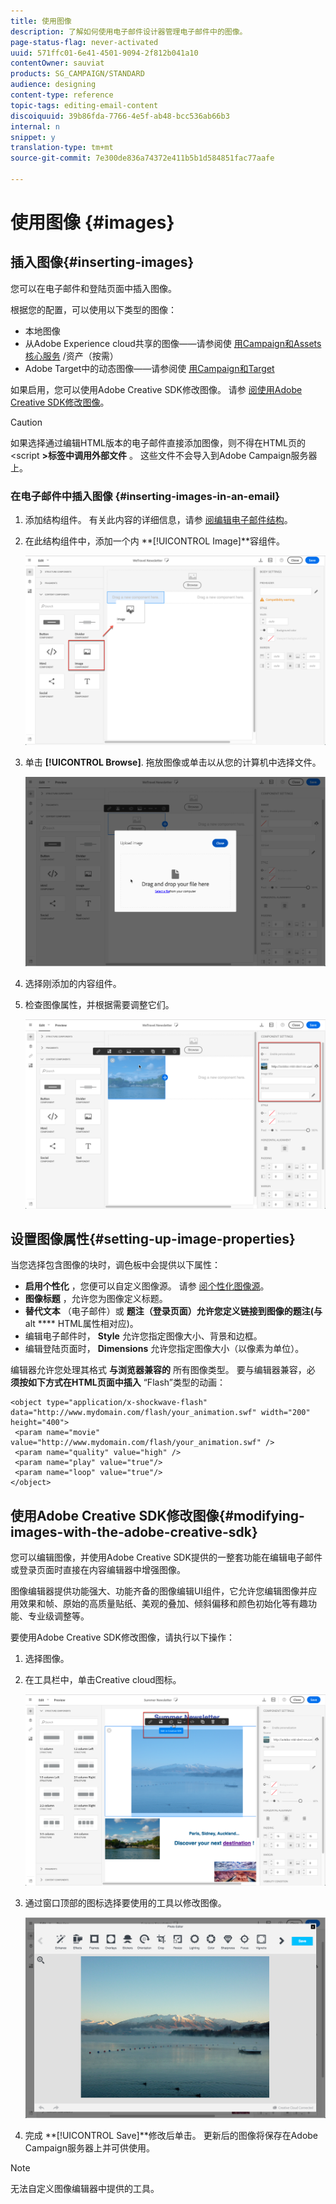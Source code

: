 ```yaml
---
title: 使用图像
description: 了解如何使用电子邮件设计器管理电子邮件中的图像。
page-status-flag: never-activated
uuid: 571ffc01-6e41-4501-9094-2f812b041a10
contentOwner: sauviat
products: SG_CAMPAIGN/STANDARD
audience: designing
content-type: reference
topic-tags: editing-email-content
discoiquuid: 39b86fda-7766-4e5f-ab48-bcc536ab66b3
internal: n
snippet: y
translation-type: tm+mt
source-git-commit: 7e300de836a74372e411b5b1d584851fac77aafe

---
```



# 使用图像 {#images}

## 插入图像{#inserting-images}

您可以在电子邮件和登陆页面中插入图像。

根据您的配置，可以使用以下类型的图像：

* 本地图像
* 从Adobe Experience cloud共享的图像——请参阅使 [用Campaign和Assets核心服务](../../integrating/using/working-with-campaign-and-assets-core-service.md) /资产（按需）
* Adobe Target中的动态图像——请参阅使 [用Campaign和Target](../../integrating/using/about-campaign-target-integration.md)

如果启用，您可以使用Adobe Creative SDK修改图像。 请参 [阅使用Adobe Creative SDK修改图像](#modifying-images-with-the-adobe-creative-sdk)。

>[!CAUTION]
>
>如果选择通过编辑HTML版本的电子邮件直接添加图像，则不得在HTML页的&lt;script **>标签中调用外部文件** 。 这些文件不会导入到Adobe Campaign服务器上。

### 在电子邮件中插入图像 {#inserting-images-in-an-email}

1. 添加结构组件。 有关此内容的详细信息，请参 [阅编辑电子邮件结构](../../designing/using/designing-from-scratch.md#defining-the-email-structure)。
1. 在此结构组件中，添加一个内 **[!UICONTROL Image]**容组件。

   ![](assets/des_insert_images_1.png)

1. 单击 **[!UICONTROL Browse]**. 拖放图像或单击以从您的计算机中选择文件。

   ![](assets/des_insert_images_2.png)

1. 选择刚添加的内容组件。
1. 检查图像属性，并根据需要调整它们。

   ![](assets/des_insert_images_3.png)

## 设置图像属性{#setting-up-image-properties}

当您选择包含图像的块时，调色板中会提供以下属性：

* **启用个性化** ，您便可以自定义图像源。 请参 [阅个性化图像源](../../designing/using/personalization.md#personalizing-an-image-source)。
* **图像标题** ，允许您为图像定义标题。
* **替代文本** （电子邮件）或 **题注（登录页面）允许您定义链接到图像的题注(与** alt **** HTML属性相对应)。
* 编辑电子邮件时， **Style** 允许您指定图像大小、背景和边框。
* 编辑登陆页面时， **Dimensions** 允许您指定图像大小（以像素为单位）。

编辑器允许您处理其格式 **与浏览器兼容的** 所有图像类型。 要与编辑器兼容，必 **须按如下方式在HTML页面中插入** “Flash”类型的动画：

```
<object type="application/x-shockwave-flash" data="http://www.mydomain.com/flash/your_animation.swf" width="200" height="400">
 <param name="movie" value="http://www.mydomain.com/flash/your_animation.swf" />
 <param name="quality" value="high" />
 <param name="play" value="true"/>
 <param name="loop" value="true"/> 
</object>
```

## 使用Adobe Creative SDK修改图像{#modifying-images-with-the-adobe-creative-sdk}

您可以编辑图像，并使用Adobe Creative SDK提供的一整套功能在编辑电子邮件或登录页面时直接在内容编辑器中增强图像。

图像编辑器提供功能强大、功能齐备的图像编辑UI组件，它允许您编辑图像并应用效果和帧、原始的高质量贴纸、美观的叠加、倾斜偏移和颜色初始化等有趣功能、专业级调整等。

要使用Adobe Creative SDK修改图像，请执行以下操作：

1. 选择图像。
1. 在工具栏中，单击Creative cloud图标。

   ![](assets/des_creative_sdk_icon.png)

1. 通过窗口顶部的图标选择要使用的工具以修改图像。

   ![](assets/email_designer_ccsdktoolbar.png)

1. 完成 **[!UICONTROL Save]**修改后单击。 更新后的图像将保存在Adobe Campaign服务器上并可供使用。

>[!NOTE]
无法自定义图像编辑器中提供的工具。
